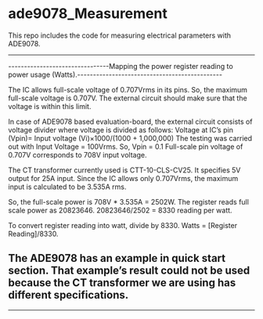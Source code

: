 # ade9078_Measurement
This repo includes the code for measuring electrical parameters with ADE9078.

----------------------------------------------------------------------------------------------------------------------------------------
--------------------------------Mapping the power register reading to power usage (Watts).----------------------------------------------
	
The IC allows full-scale voltage of 0.707Vrms in its pins. So, the maximum full-scale voltage is 0.707V. The external circuit        should make sure that the voltage is within this limit.

In case of ADE9078 based evaluation-board, the external circuit consists of voltage divider where voltage is divided as follows: 
Voltage at IC’s pin (Vpin)= Input voltage (Vi)×1000/(1000 + 1,000,000)
The testing was carried out with Input Voltage = 100Vrms. So, Vpin = 0.1
Full-scale pin voltage of 0.707V corresponds to 708V input voltage.

The CT transformer currently used is CTT-10-CLS-CV25. It specifies 5V output for 25A input. Since the IC allows only 0.707Vrms, the maximum input is calculated to be 3.535A rms.

So, the full-scale power is 708V * 3.535A = 2502W. The register reads full scale power as 20823646. 
20823646/2502 = 8330 reading per watt.

To convert register reading into watt, divide by 8330.
Watts = [Register Reading]/8330.

The ADE9078 has an example in quick start section. That example’s result could not be used because the CT transformer we are using has different specifications. 
----------------------------------------------------------------------------------------------------------------------------------------
----------------------------------------------------------------------------------------------------------------------------------------